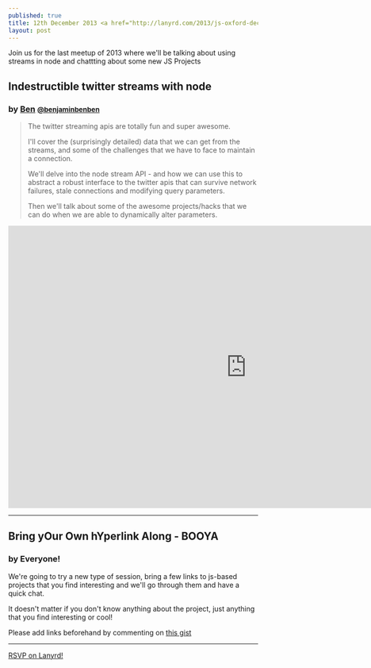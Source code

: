 ```yaml
---
published: true
title: 12th December 2013 <a href="http://lanyrd.com/2013/js-oxford-december/" class="btn btn-large btn-primary pull-right">Attend On Lanyrd</a>
layout: post
---
```


<p class="lead">Join us for the last meetup of 2013 where we'll be talking about using streams in node and chattting about some new JS Projects</p>

## Indestructible twitter streams with node
### by [Ben](http://benjaminbenben.com) <small><a href="https://twitter.com/intent/user?screen_name=benjaminbenben">@benjaminbenben</a></small>

> The twitter streaming apis are totally fun and super awesome.
> 
> I'll cover the (surprisingly detailed) data that we can get from the streams, and some of the challenges that we have to face to maintain a connection.
> 
> We'll delve into the node stream API - and how we can use this to abstract a robust interface to the twitter apis that can survive network failures, stale connections and modifying query parameters.
> 
> Then we'll talk about some of the awesome projects/hacks that we can do when we are able to dynamically alter parameters.

<iframe src="https://docs.google.com/presentation/d/1LjllyWkytM8w1bgHfW7fNfU6YKY8E7r_EgkHzGVEqoM/embed?start=false&loop=false&delayms=3000" frameborder="0" width="960" height="569" allowfullscreen="true" mozallowfullscreen="true" webkitallowfullscreen="true"><!-- --></iframe>

---

## Bring yOur Own hYperlink Along - BOOYA
### by Everyone!

We're going to try a new type of session, bring a few links to js-based projects that you find interesting and we'll go through them and have a quick chat.

It doesn't matter if you don't know anything about the project, just anything that you find interesting or cool!

Please add links beforehand by commenting on [this gist](https://gist.github.com/benfoxall/7908946)

---

<div class="lanyrd-target-participants">
    <a href="http://lanyrd.com/2013/js-oxford-december/attendees/" class="lanyrd-participants">
        RSVP on Lanyrd!
    </a>
</div>

<script src="http://cdn.lanyrd.net/badges/embed-v1.min.js"><!-- --></script>

